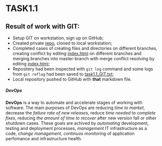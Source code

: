 # TASK1.1
## Result of work with GIT:
 - Setup GIT on workstation, sign up on GitHub;
 - Created private [repo][git-repo-url], cloned to local workstation;
 - Completed cases of creating files and directories on different branches, creating conflict by editing [index.html] on different branches and merging branches into master-branch with merge conflict resolving by editing [index.html];
 - Repositery had been inspected with `git log` command and some logs from `git reflog` had been saved to [task1.1_GIT.txt][task-logs];
 - Local repository pushed to GitHub with **that** markdown file.
 

##### DevOps
**DevOps** is a way to automate and accelerate stages of working with software. The main purposes of DevOps are reducing *time to market*, decrease the _failure rate of new releases_, reduce *time needed to complete fixes*, reducing *the amount of time to recover* after new version fall or other shutdown cases. These goals are achived by *automating* development, testing and deployment processes, *management* IT infrastructure as a code, *change management*, *continuos monitoring* of application perfomance and infrastructure health.


 



[//]: #
[git-repo-url]: <https://github.com/wrldwde/DevOps_online_Kharkiv_2021Q4>
[index.html]: <https://github.com/wrldwde/DevOps_online_Kharkiv_2021Q4/blob/main/m1/task1.1/index.html>
[task-logs]: <https://github.com/wrldwde/DevOps_online_Kharkiv_2021Q4/blob/main/m1/task1.1/task1.1_GIT.txt>
